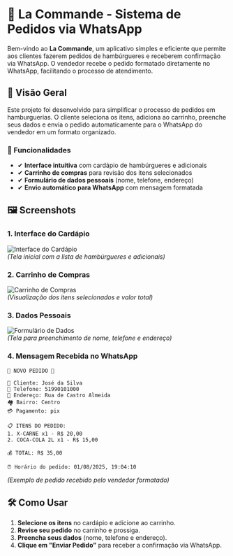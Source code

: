 # 🍔 La Commande - Sistema de Pedidos via WhatsApp

Bem-vindo ao **La Commande**, um aplicativo simples e eficiente que permite aos clientes fazerem pedidos de hambúrgueres e receberem confirmação via WhatsApp. O vendedor recebe o pedido formatado diretamente no WhatsApp, facilitando o processo de atendimento.

## 📌 Visão Geral

Este projeto foi desenvolvido para simplificar o processo de pedidos em hamburguerias. O cliente seleciona os itens, adiciona ao carrinho, preenche seus dados e envia o pedido automaticamente para o WhatsApp do vendedor em um formato organizado.

### 🔹 Funcionalidades
- ✔ **Interface intuitiva** com cardápio de hambúrgueres e adicionais
- ✔ **Carrinho de compras** para revisão dos itens selecionados
- ✔ **Formulário de dados pessoais** (nome, telefone, endereço)
- ✔ **Envio automático para WhatsApp** com mensagem formatada

## 🖼️ Screenshots

### 1. Interface do Cardápio
![Interface do Cardápio](./screenshots/cardapio.jpg)  
*(Tela inicial com a lista de hambúrgueres e adicionais)*

### 2. Carrinho de Compras
![Carrinho de Compras](./screenshots/carrinho.jpg)  
*(Visualização dos itens selecionados e valor total)*

### 3. Dados Pessoais
![Formulário de Dados](./screenshots/dados.jpg)  
*(Tela para preenchimento de nome, telefone e endereço)*

### 4. Mensagem Recebida no WhatsApp
```
🍔 NOVO PEDIDO 🍔

👤 Cliente: José da Silva  
📱 Telefone: 51990101000  
📍 Endereço: Rua de Castro Almeida  
🏘 Bairro: Centro  
💳 Pagamento: pix  

📋 ITENS DO PEDIDO:  
1. X-CARNE x1 - R$ 20,00  
2. COCA-COLA 2L x1 - R$ 15,00  

💰 TOTAL: R$ 35,00  

⏰ Horário do pedido: 01/08/2025, 19:04:10  
``` 
*(Exemplo de pedido recebido pelo vendedor formatado)*

## 🛠️ Como Usar

1. **Selecione os itens** no cardápio e adicione ao carrinho.
2. **Revise seu pedido** no carrinho e prossiga.
3. **Preencha seus dados** (nome, telefone e endereço).
4. **Clique em "Enviar Pedido"** para receber a confirmação via WhatsApp.

